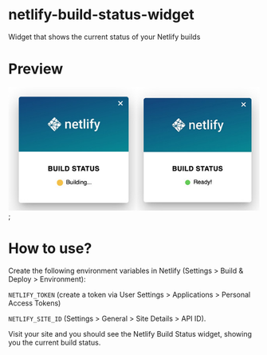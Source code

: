 # netlify-build-status-widget

Widget that shows the current status of your Netlify builds

# Preview

![Preview](https://raw.githubusercontent.com/dashpilot/netlify-build-status-widget/master/assets/preview.jpg);

# How to use?

Create the following environment variables in Netlify (Settings > Build & Deploy > Environment):

`NETLIFY_TOKEN` (create a token via User Settings > Applications > Personal Access Tokens)

`NETLIFY_SITE_ID` (Settings > General > Site Details > API ID).

Visit your site and you should see the Netlify Build Status widget, showing you the current build status.
